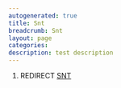 ```yaml
---
autogenerated: true
title: Snt
breadcrumb: Snt
layout: page
categories: 
description: test description
---
```


1.  REDIRECT [SNT](SNT "wikilink")
